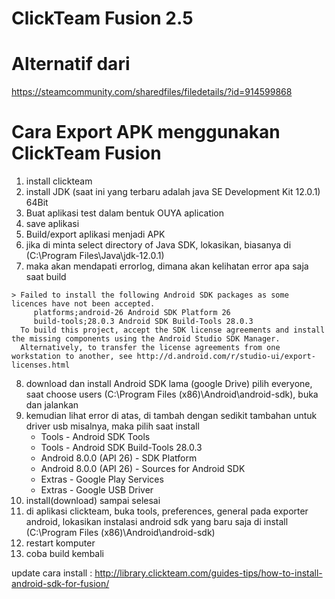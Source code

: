# ClickTeam Fusion 2.5

# Alternatif dari
https://steamcommunity.com/sharedfiles/filedetails/?id=914599868

# Cara Export APK menggunakan ClickTeam Fusion
1. install clickteam
2. install JDK (saat ini yang terbaru adalah java SE Development Kit 12.0.1) 64Bit
3. Buat aplikasi test dalam bentuk OUYA aplication
4. save aplikasi
5. Build/export aplikasi menjadi APK
6. jika di minta  select directory of Java SDK, lokasikan, biasanya di (C:\Program Files\Java\jdk-12.0.1)
7. maka akan mendapati errorlog, dimana akan kelihatan error apa saja saat build
```
> Failed to install the following Android SDK packages as some licences have not been accepted.
     platforms;android-26 Android SDK Platform 26
     build-tools;28.0.3 Android SDK Build-Tools 28.0.3
  To build this project, accept the SDK license agreements and install the missing components using the Android Studio SDK Manager.
  Alternatively, to transfer the license agreements from one workstation to another, see http://d.android.com/r/studio-ui/export-licenses.html
```

8. download dan install Android SDK lama (google Drive) pilih everyone, saat choose users (C:\Program Files (x86)\Android\android-sdk), buka dan jalankan
9. kemudian lihat error di atas, di tambah dengan sedikit tambahan untuk driver usb misalnya, maka pilih saat install
	- Tools - Android SDK Tools
	- Tools - Android SDK Build-Tools 28.0.3
	- Android 8.0.0 (API 26) - SDK Platform
	- Android 8.0.0 (API 26) - Sources for Android SDK
	- Extras - Google Play Services
	- Extras - Google USB Driver
10. install(download) sampai selesai
11. di aplikasi clickteam, buka tools, preferences, general
 pada exporter android, lokasikan instalasi android sdk yang baru saja di install (C:\Program Files (x86)\Android\android-sdk)
12. restart komputer
13. coba build kembali


update cara install :
http://library.clickteam.com/guides-tips/how-to-install-android-sdk-for-fusion/
